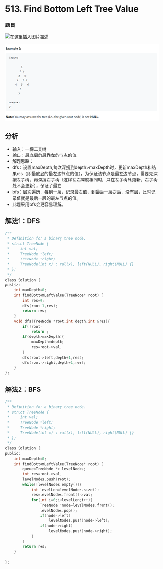 # 513. Find Bottom Left Tree Value



###  题目



![&#x5728;&#x8FD9;&#x91CC;&#x63D2;&#x5165;&#x56FE;&#x7247;&#x63CF;&#x8FF0;](https://img-blog.csdnimg.cn/20190902211613527.png?x-oss-process=image/watermark,type_ZmFuZ3poZW5naGVpdGk,shadow_10,text_aHR0cHM6Ly9ibG9nLmNzZG4ubmV0L3dlaXhpbl80Mjg4NjgxNw==,size_16,color_FFFFFF,t_70)

![](../.gitbook/assets/tu-pian%20%285%29.png)



## 分析

* 输入：一棵二叉树
* 输出：最底层的最靠左的节点的值
* 解题思路：
* dfs：设置maxDepth,每次深搜到depth&gt;maxDepth时，更新maxDepth和结果res（即最底层的最左边节点的值），为保证该节点是最左边节点，需要先深搜左子树，再深搜右子树（这样左右深度相同时，只在左子树处更新，右子树处不会更新），保证了最左
* bfs：层次遍历，每到一层，记录最左值，到最后一层之后，没有层，此时记录值就是最后一层的最左节点的值。
* 此题采用bfs会更容易理解。

## 解法1：DFS

```c
/**
 * Definition for a binary tree node.
 * struct TreeNode {
 *     int val;
 *     TreeNode *left;
 *     TreeNode *right;
 *     TreeNode(int x) : val(x), left(NULL), right(NULL) {}
 * };
 */
class Solution {
public:
    int maxDepth=0;
    int findBottomLeftValue(TreeNode* root) {
        int res=0;
        dfs(root,1,res);
        return res;
    }
    void dfs(TreeNode *root,int depth,int &res){
        if(!root)
            return ;
        if(depth>maxDepth){
            maxDepth=depth;
            res=root->val;
        }
        dfs(root->left,depth+1,res);
        dfs(root->right,depth+1,res);
    }
};
```

## 解法2：BFS

```c
/**
 * Definition for a binary tree node.
 * struct TreeNode {
 *     int val;
 *     TreeNode *left;
 *     TreeNode *right;
 *     TreeNode(int x) : val(x), left(NULL), right(NULL) {}
 * };
 */
class Solution {
public:
    int maxDepth=0;
    int findBottomLeftValue(TreeNode* root) {
        queue<TreeNode *> levelNodes;
        int res=root->val;
        levelNodes.push(root);
        while(!levelNodes.empty()){
            int levelLen=levelNodes.size();
            res=levelNodes.front()->val;
            for(int i=0;i<levelLen;i++){
                TreeNode *node=levelNodes.front();
                levelNodes.pop();
                if(node->left)
                    levelNodes.push(node->left);
                if(node->right)
                    levelNodes.push(node->right);
            }
        }
        return res;
    }

};
```

